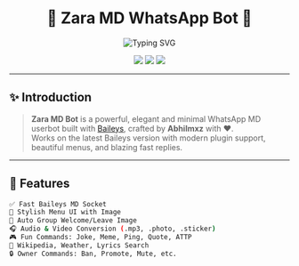 <h1 align="center">
  🌟 Zara MD WhatsApp Bot 🌟
</h1>

<p align="center">
  <img src="https://readme-typing-svg.demolab.com?font=Fira+Code&duration=3000&pause=1000&color=F778BA&center=true&vCenter=true&width=435&lines=Hi%2C+I'm+Zara+Bot+%F0%9F%A6%8B;Modern+WhatsApp+MD+Userbot;Made+with+%E2%9D%A4%EF%B8%8F+by+Abhilmxz" alt="Typing SVG" />
</p>

<p align="center">
  <img src="https://img.shields.io/github/stars/abhilmxz/zara-md-bot?color=ff69b4&label=stars&style=flat-square" />
  <img src="https://img.shields.io/github/forks/abhilmxz/zara-md-bot?color=ff69b4&label=forks&style=flat-square" />
  <img src="https://img.shields.io/github/license/abhilmxz/zara-md-bot?color=ff69b4&style=flat-square" />
</p>

---

## ✨ Introduction

> **Zara MD Bot** is a powerful, elegant and minimal WhatsApp MD userbot built with [Baileys](https://github.com/whiskeysockets/Baileys), crafted by **Abhilmxz** with ❤️.  
> Works on the latest Baileys version with modern plugin support, beautiful menus, and blazing fast replies.

---

## 🚀 Features

```bash
✅ Fast Baileys MD Socket
🎨 Stylish Menu UI with Image
🔁 Auto Group Welcome/Leave Image
🎧 Audio & Video Conversion (.mp3, .photo, .sticker)
🎮 Fun Commands: Joke, Meme, Ping, Quote, ATTP
🧠 Wikipedia, Weather, Lyrics Search
🔒 Owner Commands: Ban, Promote, Mute, etc.
